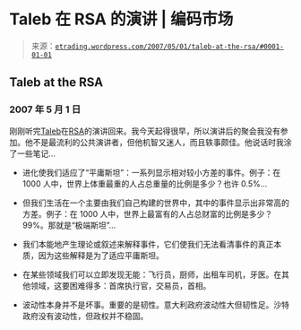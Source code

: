 <!--yml

类别：未分类

日期：2024-05-12 19:47:04

-->

# Taleb 在 RSA 的演讲 | 编码市场

> 来源：[`etrading.wordpress.com/2007/05/01/taleb-at-the-rsa/#0001-01-01`](https://etrading.wordpress.com/2007/05/01/taleb-at-the-rsa/#0001-01-01)

## Taleb at the RSA

### 2007 年 5 月 1 日

刚刚听完[Taleb](http://www.fooledbyrandomness.com)在[RSA](http://www.rsa.org.uk)的演讲回来。我今天起得很早，所以演讲后的聚会我没有参加。他不是最流利的公共演讲者，但他机智又迷人，而且轶事颇佳。他说话时我涂了一些笔记…

+   进化使我们适应了“平庸斯坦”：一系列显示相对较小方差的事件。例子：在 1000 人中，世界上体重最重的人占总重量的比例是多少？也许 0.5%…

+   但我们生活在一个主要由我们自己构建的世界中，其中的事件显示出非常高的方差。例子：在 1000 人中，世界上最富有的人占总财富的比例是多少？99%。那就是“极端斯坦”…

+   我们本能地产生理论或叙述来解释事件，它们使我们无法看清事件的真正本质，因为这些解释是为了适应平庸斯坦。

+   在某些领域我们可以立即发现无能：飞行员，厨师，出租车司机，牙医。在其他领域，这要困难得多：首席执行官，交易员，首相。

+   波动性本身并不是坏事。重要的是韧性。意大利政府波动性大但韧性足。沙特政府没有波动性，但政权并不稳固。
